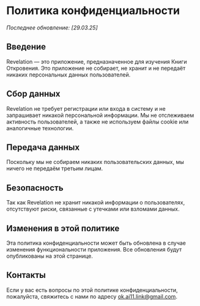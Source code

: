 # Политика конфиденциальности

_Последнее обновление: [29.03.25]_

## Введение
Revelation — это приложение, предназначенное для изучения Книги Откровения. Это приложение не собирает, не хранит и не передаёт никаких персональных данных пользователей.

## Сбор данных
Revelation не требует регистрации или входа в систему и не запрашивает никакой персональной информации. Мы не отслеживаем активность пользователей, а также не используем файлы cookie или аналогичные технологии.

## Передача данных
Поскольку мы не собираем никаких пользовательских данных, мы ничего не передаём третьим лицам.

## Безопасность
Так как Revelation не хранит никакой информации о пользователях, отсутствуют риски, связанные с утечками или взломами данных.

## Изменения в этой политике
Эта политика конфиденциальности может быть обновлена в случае изменения функциональности приложения. Все обновления будут опубликованы на этой странице.

## Контакты
Если у вас есть вопросы по этой политике конфиденциальности, пожалуйста, свяжитесь с нами по адресу [ok.ai11.link@gmail.com]("mailto:ok.ai11.link@gmail.com").

